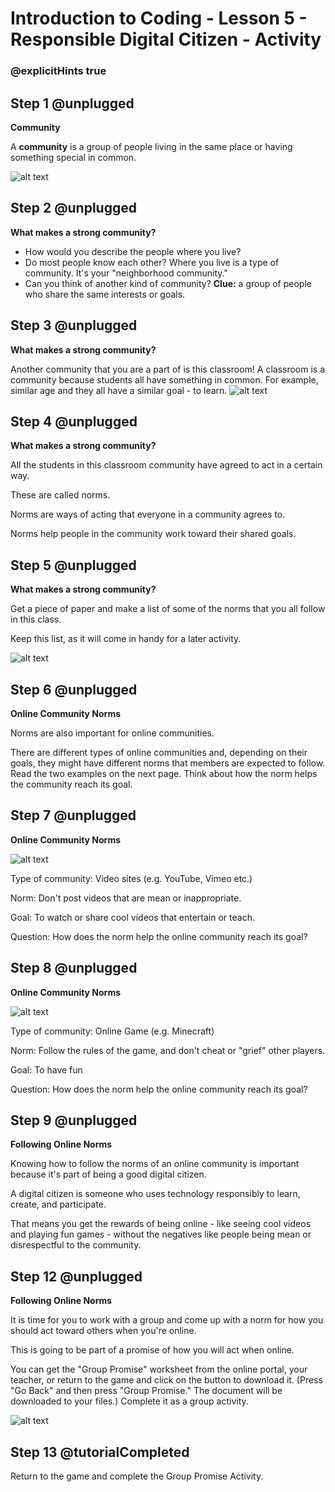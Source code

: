 # Introduction to Coding - Lesson 5 - Responsible Digital Citizen - Activity

### @explicitHints true

## Step 1 @unplugged
**Community**

A **community** is a group of people living in the same place or having something special in common.

![alt text](https://introductionv3.codingcredentials.com/Lesson2/2.1.1/images/1.jpg?raw=true "Community")

## Step 2 @unplugged
**What makes a strong community?**

- How would you describe the people where you live?
- Do most people know each other? Where you live is a type of community. It's your "neighborhood community."
- Can you think of another kind of community? **Clue:** a group of people who share the same interests or goals.


## Step 3 @unplugged
**What makes a strong community?**

Another community that you are a part of is this classroom!
A classroom is a community because students all have something in common. 
For example, similar age and they all have a similar goal - to learn.
![alt text](https://introductionv3.codingcredentials.com/Lesson2/2.1.1/images/3.jpg?raw=true "Community")


## Step 4 @unplugged
**What makes a strong community?**

All the students in this classroom community have agreed to act in a certain way.

These are called norms.

Norms are ways of acting that everyone in a community agrees to.

Norms help people in the community work toward their shared goals.


## Step 5 @unplugged
**What makes a strong community?**

Get a piece of paper and make a list of some of the norms that you all follow in this class.

Keep this list, as it will come in handy for a later activity.

![alt text](https://introductionv3.codingcredentials.com/Lesson2/2.1.1/images/8.jpg?raw=true "Community")
 
## Step 6 @unplugged
**Online Community Norms**

Norms are also important for online communities.

There are different types of online communities and, depending on their goals, they might have different norms that members are expected to follow.
Read the two examples on the next page. Think about how the norm helps the community reach its goal.


## Step 7 @unplugged
**Online Community Norms**

![alt text](https://introductionv3.codingcredentials.com/Lesson2/2.1.1/images/10.png?raw=true "Community")

Type of community: Video sites (e.g. YouTube, Vimeo etc.)

Norm: Don't post videos that are mean or inappropriate.

Goal: To watch or share cool videos that entertain or teach.

Question: How does the norm help the online community reach its goal?

## Step 8 @unplugged
**Online Community Norms**

![alt text](https://introductionv3.codingcredentials.com/Lesson2/2.1.1/images/MCEDU_Logo_Primary_RGB.png?raw=true "Community")

Type of community: Online Game (e.g. Minecraft)

Norm: Follow the rules of the game, and don't cheat or "grief" other players.

Goal: To have fun

Question: How does the norm help the online community reach its goal?

## Step 9 @unplugged
**Following Online Norms**

Knowing how to follow the norms of an online community is important because it's part of being a good digital citizen.

A digital citizen is someone who uses technology responsibly to learn, create, and participate.

That means you get the rewards of being online - like seeing cool videos and playing fun games - without the negatives like people being mean or disrespectful to the community.

## Step 12 @unplugged
**Following Online Norms**

It is time for you to work with a group and come up with a norm for how you should act toward others when you're online.

This is going to be part of a promise of how you will act when online.

You can get the "Group Promise" worksheet from the online portal, your teacher, or return to the game and click on the button to download it. (Press "Go Back" and then press "Group Promise."  The document will be downloaded to your files.) 
Complete it as a group activity.

![alt text](https://introductionv3.codingcredentials.com/Lesson2/2.1.1/images/12.jpg?raw=true "sayHello")

## Step 13 @tutorialCompleted
Return to the game and complete the Group Promise Activity.
